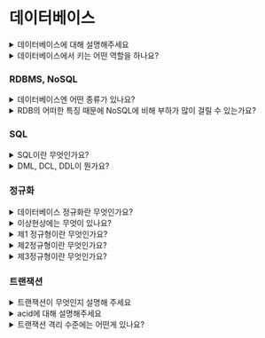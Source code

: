 # 데이터베이스

<details>
  <summary>데이터베이스에 대해 설명해주세요</summary>
  <h5> 초안 </h5> 
    데이터베이스는 통합하여 관리되는 데이터들의 모음입니다.
    특징으로는 질의에 대해 실시간으로 처리해야한다는 것과,
    생성, 수정, 삭제를 통해 최신의 데이터를 유지해야한다는 점,
    데이터를 동시에 공유할 수 있어야한다는 점이 있습니다.
  <h5> chatgpt </h5>
    
</details>

<details>
  <summary>데이터베이스에서 키는 어떤 역할을 하나요?</summary>
  <h5> 초안 </h5> 
    키는 데이터베이스 내에서 각각의 레코드를 구분하기 위한 식별자로 검색, 정렬에 사용하고 레코드를 연결하는 역할을 합니다.
    키에는 슈퍼키, 후보키, 기본키, 대체키, 외래키가 있습니다.
    슈퍼키는 유일성을 만족하는 속성이나 속성의 집합을 의미합니다.
    후보키는 슈퍼키 중 최소한의 속성을 사용하는 속성집합을 의미합니다.
    기본키는 후보키 중 식별자로 선택한 키이며, 대체키는 선택받지 못한 다른 키들을 의미합니다.
    마지막으로 외래키는 다른 테이블의 기본키를 참조하는 속성을 의미합니다.
    외래키를 사용해 다른 테이블을 연결할 수 있습니다.
  <h5> chatgpt </h5>
    
</details>


### RDBMS, NoSQL

<details>
  <summary>데이터베이스엔 어떤 종류가 있나요?</summary>
  <h5> 초안 </h5> 
    데이터베이스에는 크게 관계형 데이터베이스와 nosql 2종류가 있습니다.
    관계형 데이터베이스는 미리 정의된 행과 열로 이루어진 테이블에 데이터를 저장하고 테이블간의 관계를 통해 데이터를 다룹니다.
    nosql은 비관계형 데이터베이스로 키,값데이터베이스, 그래프 등이 있습니다. 
    관계형 데이터베이스보다 자유로운 구조를 가지고 있어 새로운 필드를 쉽게 추가할 수 있지만, 데이터의 일관성이 떨어질 수 있다는 단점이 있습니다.
  <h5> chatgpt </h5> 
    SQL은 구조적 쿼리 언어(Structured Query Language)를 나타냅니다. 관계형 데이터베이스를 관리하고 조작하는 데 사용되는 도메인별 언어입니다.
</details>

<details>
  <summary>RDB의 어떠한 특징 때문에 NoSQL에 비해 부하가 많이 걸릴 수 있는가요?</summary>
  <h5> 초안 </h5> 
    복잡한 조인 연산으로 인해 부하가 심해질 수 있으며, 수평확장이 힘들다는 특징으로 인해 성능을 증가시키는 것이 어려울 수 있습니다.
  <h5> chatgpt </h5> 
  
</details>

### SQL

<details>
  <summary>SQL이란 무엇인가요?</summary>
  <h5> 초안 </h5> 
    sql은 관계형 데이터베이스를 조작, 관리하기 위해 사용하는 언어입니다.
    주요 유형으로 DML, DCL, DDL이 있습니다.
  <h5> chatgpt </h5> 
    SQL은 구조적 쿼리 언어(Structured Query Language)를 나타냅니다. 관계형 데이터베이스를 관리하고 조작하는 데 사용되는 도메인별 언어입니다.
</details>

<details>
  <summary>DML, DCL, DDL이 뭔가요?</summary>
  <h5> 초안 </h5> 
    dml은 데이터 조작 언어로 데이터베이스 내의 crud를 담당합니다.
    dcl은 데이터 제어 언어로 데이터베이스 접근 권한을 관리합니다.
    ddl은 데이터 정의 언어로 데이터베이스의 구조를 설정하기위한 언어로 데이터베이스나 테이블 등을 생성, 변경, 삭제할 수 있습니다.
  <h5> chatgpt </h5> 
    DML은 데이터 조작을 다루고, DCL은 액세스 및 권한 제어를 다루고, DDL은 데이터베이스 구조 정의를 다룹니다. 각각은 데이터베이스 관리에서 고유한 목적을 수행합니다.
</details>

### 정규화

<details>
  <summary>데이터베이스 정규화란 무엇인가요?</summary>
  <h5> 초안 </h5> 
    정규화란 관계형 데이터베이스에서 데이터를 구조화 해 이상현상을 없애는 것을 의미합니다.
    또한 데이터의 중복을 최소화하고 일관성을 유지하는 것을 목표로합니다.
    대표적으로 제1정규화부터 제6정규화, bcnf정규화가 있습니다.
  <h5> chatgpt </h5> 
    데이터베이스 정규화는 중복을 최소화하고 데이터의 무결성을 유지하기 위해 데이터베이스 설계를 최적화하는 프로세스입니다. 이는 테이블을 적절하게 분해하고 연결하여 데이터 중복과 의존성을 줄이는 작업을 포함합니다.
</details>

<details>
  <summary>이상현상에는 무엇이 있나요?</summary>
  <h5> 초안 </h5> 
    이상현상은 테이블을 잘못 설계해 데이터를 삽입, 삭제, 수정할 때 생기는 오류를 의미합니다.
    이상현상에는 삽입이상, 삭제이상, 갱신이상이 있습니다.
</details>


<details>
  <summary>제1 정규형이란 무엇인가요?</summary>
  <h5> 초안 </h5> 
    제1정규형은 모든 열이 원자값을 가지도록 하는 것을 의미합니다.
  <h5> chatgpt </h5> 
    제1 정규형은 모든 튜플의 도메인이 원자값(Atomic Value)으로 구성되어 있어야 한다는 원칙을 나타냅니다. 다시 말해, 각 열의 값은 더 이상 분해되지 않아야 합니다.
</details>

<details>
  <summary>제2정규형이란 무엇인가요?</summary>
  <h5> 초안 </h5> 
    제2정규형은 제1정규형을 만족하면서 기본키를 제외한 속성이 기본키에 완전함수 종속해야합니다.
    완전함수 종속은 기본키의 부분집합이 결정자가 되지 않는 것을 의미합니다.
  <h5> chatgpt </h5> 
    제2정규형은 모든 비주요 속성이 기본 키에 완전 함수 종속되어야 한다는 원칙을 나타냅니다. 즉, 기본 키의 일부 속성이 아닌 다른 속성들에 종속성이 없어야 합니다.
</details>

<details>
  <summary>제3정규형이란 무엇인가요?</summary>
  <h5> 초안 </h5> 
    제3정규형은 제2정규형을 만족하면서 기본키를 제외한 속성이 이행적 함수 종속을 만족하지 않는 형태입니다.
    이행적 함수 종속은 a면 b이고 b면 c 에 의해서 a면 c가 되는 것을 의미합니다.
  <h5> chatgpt </h5> 
    제3 정규형은 모든 비주요 속성이 기본 키에 이행적 함수 종속성이 없어야 한다는 원칙을 나타냅니다. 이것은 간접적인 종속성을 방지하기 위한 것입니다.
</details>

### 트랜잭션

<details>
  <summary>트랜잭션이 무엇인지 설명해 주세요</summary>
  <h5> 초안 </h5> 
    트랜잭션은 하나의 논리적 기능을 수행하기위한 작업의 단위입니다.
    acid라는 특징을 가지고 있으며 각각 원자성, 일관성, 독립성, 지속성을 의미합니다.
  <h5> chatgpt </h5> 
    트랜잭션은 하나 이상의 작업을 묶어서 하나의 논리적인 단위로 다루는 데이터베이스의 작업 단위를 나타냅니다. 트랜잭션은 성공적으로 완료되거나 실패할 수 있으며, 실패한 경우 이전 상태로 롤백될 수 있습니다.
</details>

<details>
  <summary>acid에 대해 설명해주세요</summary>
  <h5> 초안 </h5> 
    acid는 트랜잭션이 가진 4가지 특징을 의미하며 각각 원자성, 일관성, 독립성, 지속성을 의미합니다.
    원자성은 트랜잭션이 모두 수행되거나 아니면 수행되지 않는 것을 보장하는 특징입니다. 이를 통해 데이터 손상을 방지합니다.
    일관성은 트랜잭션이 미리 정의된 규칙에서만 동작하도록하는 특징입니다. 예를들어 이름에는 숫자가 들어가면 안된다는 제약이 있고 이를 위반할 경우 해당 트랜잭션이 중단됩니다.
    독립성은 트랜잭션 수행시 다른 트랜잭션과 서로 방해 할 수 없는 특징입니다. 여러개의 격리 수준에 따라서 독립성을 보장합니다.
    마지막으로 지속성은 트랜잭션이 성공적으로 수행되면 해당 트랜잭션의 로그를 영구적으로 남기는 특징입니다. 장애 발생시 로그를 통해 발생 전의 상태로 복구할 수 있습니다.
  <h5> chatgpt </h5> 
    원자성은 트랜잭션 내의 모든 작업이 성공적으로 수행되거나 하나도 수행되지 않아야 함을 나타냅니다. 트랜잭션은 원자적으로 실행되며, 중간 단계에서 실패할 경우 이전 상태로 롤백됩니다.
    일관성은 트랜잭션이 완료된 후에도 데이터베이스가 일관된 상태를 유지해야 함을 나타냅니다. 트랜잭션이 일관성을 지키지 않으면 실패로 간주되고 롤백될 수 있습니다.
    고립성은 동시에 여러 트랜잭션이 실행 중일 때 각 트랜잭션이 다른 트랜잭션의 작업에 영향을 미치지 않도록 보장하는 것입니다. 고립성은 트랜잭션의 격리 수준으로 조절됩니다.
    지속성은 트랜잭션이 성공적으로 완료된 후에 그 결과가 영구적으로 저장되어야 함을 나타냅니다. 시스템 장애 또는 중단이 발생해도 데이터는 손실되지 않아야 합니다.
</details>

<details>
  <summary>트랜잭션 격리 수준에는 어떤게 있나요?</summary>
  <h5> 초안 </h5> 
    격리수준은 가장 유연한 read uncommitted부터 read committed, repeatable read, serializable가 있습니다.
    read uncommitted는 다른 트랜잭션이 진행여부와 상관없이 조회가 가능합니다.
    이로 인해 아직 커밋되지 않은 데이터를 읽는 더티리드가 생길 수 있습니다.
    read committed는 가장 일반적인 격리 수준으로 커밋완료된 데이터만 읽을 수 있는 단계입니다. 다른 트랜잭션에 의해 값이 변한 데이터를 조회할 때 아직 커밋되지 않았다면 undo영역에 백업된 값을 가져옵니다. 이로인해 같은데이터를 여러번 조회했을 때 값이 다른 반복 불가능한 조회라는 문제가 발생합니다.
    repeatable read는 트랜잭션이 시작될 때 커밋된 데이터만 조회 가능합니다. 트랜잭션이 종료될 때까지 shared lock이 발생합니다. 새로운 데이터가 추가되는 것을 막지는 않아 트랜잭션 실행시간이 길어지면 한 트랜잭션 내에서 동일한 쿼리를 보냈을때 조회결과가 다른 팬텀리드가 발생할 수 있습니다.
    serializable은 트랜잭션이 순차적으로 실행되는 것을 의미하고 위의 문제가 발생하지 않지만 속도가 가장 떨어집니다.
  <h5> chatgpt </h5> 
    트랜잭션 격리 수준은 READ UNCOMMITTED, READ COMMITTED, REPEATABLE READ, SERIALIZABLE 등이 있습니다. 높은 격리 수준은 데이터의 일관성을 유지하는 대신 성능을 저하시킬 수 있습니다.
</details>



